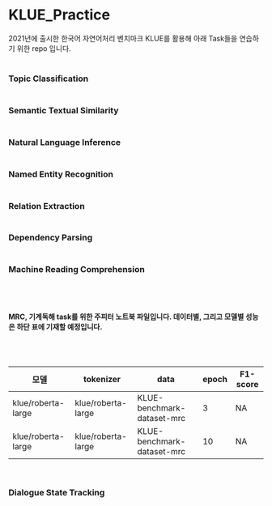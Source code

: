 # KLUE_Practice

2021년에 출시한 한국어 자연어처리 벤치마크 KLUE를 활용해 아래 Task들을 연습하기 위한 repo 입니다.<br><br>
<h3>Topic Classification<br><br></h3>
<h3>Semantic Textual Similarity<br><br></h3>
<h3>Natural Language Inference<br><br></h3>
<h3>Named Entity Recognition<br><br></h3>
<h3>Relation Extraction<br><br></h3>
<h3>Dependency Parsing<br><br></h3>
<h3>Machine Reading Comprehension<br><br></h3>
<br>

<h4>MRC, 기계독해 task를 위한 주피터 노트북 파일입니다. 데이터별, 그리고 모델별 성능은 하단 표에 기재할 예정입니다.</h4><br><br>


|모델|tokenizer|data|epoch|F1-score|
|------|---|---|---|---|
|klue/roberta-large|klue/roberta-large|KLUE-benchmark-dataset-mrc|3|NA|
|klue/roberta-large|klue/roberta-large|KLUE-benchmark-dataset-mrc|10|NA|


<br>
<h3>Dialogue State Tracking<br><br></h3>
